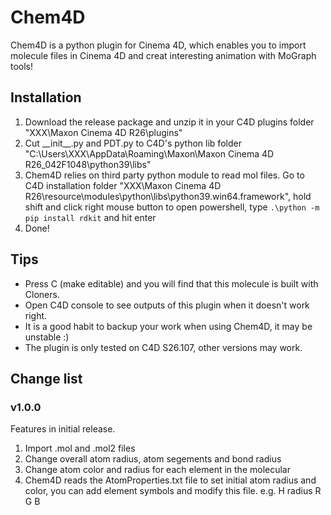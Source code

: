 # Chem4D
 Chem4D is a python plugin for Cinema 4D, which enables you to import molecule files in Cinema 4D and creat interesting animation with MoGraph tools!
## Installation
1. Download the release package and unzip it in your C4D plugins folder "XXX\Maxon Cinema 4D R26\plugins"
2. Cut \_\_init__.py and PDT.py to C4D's python lib folder "C:\Users\XXX\AppData\Roaming\Maxon\Maxon Cinema 4D R26_042F1048\python39\libs"
3. Chem4D relies on third party python module to read mol files. Go to C4D installation folder "XXX\Maxon Cinema 4D R26\resource\modules\python\libs\python39.win64.framework", hold shift and click right mouse button to open powershell, type
`.\python -m pip install rdkit` and hit enter
4. Done!
## Tips
* Press C (make editable) and you will find that this molecule is built with Cloners.
* Open C4D console to see outputs of this plugin when it doesn't work right.
* It is a good habit to backup your work when using Chem4D, it may be unstable :)
* The plugin is only tested on C4D S26.107, other versions may work.
## Change list
### v1.0.0
Features in initial release.<br>
1. Import .mol and .mol2 files
2. Change overall atom radius, atom segements and bond radius
3. Change atom color and radius for each element in the molecular
4. Chem4D reads the AtomProperties.txt file to set initial atom radius and color, you can add element symbols and modify this file. e.g. H radius R G B
